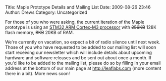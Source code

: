 Title: Maple Prototype Details and Mailing List
Date: 2009-08-26 23:46
Author: Drews
Category: Uncategorized

For those of you who were asking, the current iteration of the Maple
prototype is using an [STM32 ARM Cortex-M3 processor][] with ~~256KB~~
128K flash memory, ~~8KB~~ 20KB of RAM.

We're currently on vacation, so expect a bit of radio silence until next
week. Those of you who have requested to be added to our mailing list
will soon start receiving our newsletter which will include details
about upcoming hardware and software releases and be sent out about once
a month. If you'd like to be added to the mailing list, please do so by
filling in your email address at the bottom of our main page at
http://leaflabs.com (more content there in a bit). More news soon!

  [STM32 ARM Cortex-M3 processor]: http://www.st.com/mcu/modules.php?name=mcu&file=devicedocs&DEV=STM32F103RB
